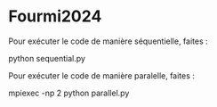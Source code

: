 # Fourmi2024

Pour exécuter le code de manière séquentielle, faites :

python sequential.py

Pour exécuter le code de manière paralelle, faites :

mpiexec -np 2 python parallel.py 
